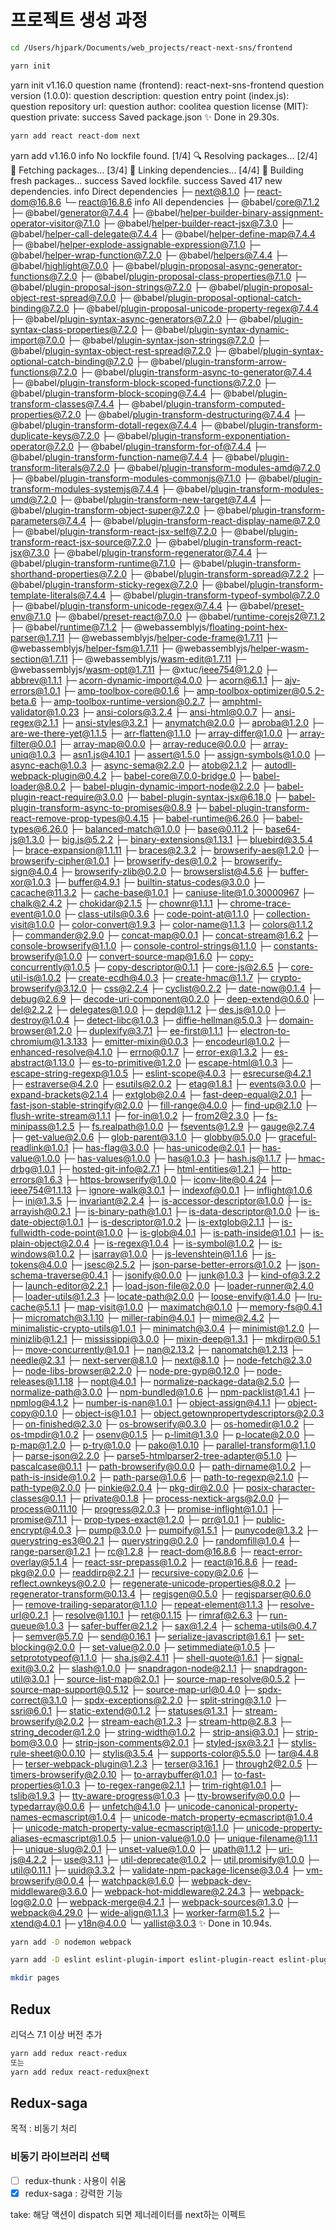 # 프로젝트 생성 과정

```bash
cd /Users/hjpark/Documents/web_projects/react-next-sns/frontend
```

```bash
yarn init
```

yarn init v1.16.0
question name (frontend): react-next-sns-frontend
question version (1.0.0):
question description:
question entry point (index.js):
question repository url:
question author: coolitea
question license (MIT):
question private:
success Saved package.json
✨ Done in 29.30s.

```bash
yarn add react react-dom next
```

yarn add v1.16.0
info No lockfile found.
[1/4] 🔍 Resolving packages...
[2/4] 🚚 Fetching packages...
[3/4] 🔗 Linking dependencies...
[4/4] 🔨 Building fresh packages...
success Saved lockfile.
success Saved 417 new dependencies.
info Direct dependencies
├─ next@8.1.0
├─ react-dom@16.8.6
└─ react@16.8.6
info All dependencies
├─ @babel/core@7.1.2
├─ @babel/generator@7.4.4
├─ @babel/helper-builder-binary-assignment-operator-visitor@7.1.0
├─ @babel/helper-builder-react-jsx@7.3.0
├─ @babel/helper-call-delegate@7.4.4
├─ @babel/helper-define-map@7.4.4
├─ @babel/helper-explode-assignable-expression@7.1.0
├─ @babel/helper-wrap-function@7.2.0
├─ @babel/helpers@7.4.4
├─ @babel/highlight@7.0.0
├─ @babel/plugin-proposal-async-generator-functions@7.2.0
├─ @babel/plugin-proposal-class-properties@7.1.0
├─ @babel/plugin-proposal-json-strings@7.2.0
├─ @babel/plugin-proposal-object-rest-spread@7.0.0
├─ @babel/plugin-proposal-optional-catch-binding@7.2.0
├─ @babel/plugin-proposal-unicode-property-regex@7.4.4
├─ @babel/plugin-syntax-async-generators@7.2.0
├─ @babel/plugin-syntax-class-properties@7.2.0
├─ @babel/plugin-syntax-dynamic-import@7.0.0
├─ @babel/plugin-syntax-json-strings@7.2.0
├─ @babel/plugin-syntax-object-rest-spread@7.2.0
├─ @babel/plugin-syntax-optional-catch-binding@7.2.0
├─ @babel/plugin-transform-arrow-functions@7.2.0
├─ @babel/plugin-transform-async-to-generator@7.4.4
├─ @babel/plugin-transform-block-scoped-functions@7.2.0
├─ @babel/plugin-transform-block-scoping@7.4.4
├─ @babel/plugin-transform-classes@7.4.4
├─ @babel/plugin-transform-computed-properties@7.2.0
├─ @babel/plugin-transform-destructuring@7.4.4
├─ @babel/plugin-transform-dotall-regex@7.4.4
├─ @babel/plugin-transform-duplicate-keys@7.2.0
├─ @babel/plugin-transform-exponentiation-operator@7.2.0
├─ @babel/plugin-transform-for-of@7.4.4
├─ @babel/plugin-transform-function-name@7.4.4
├─ @babel/plugin-transform-literals@7.2.0
├─ @babel/plugin-transform-modules-amd@7.2.0
├─ @babel/plugin-transform-modules-commonjs@7.1.0
├─ @babel/plugin-transform-modules-systemjs@7.4.4
├─ @babel/plugin-transform-modules-umd@7.2.0
├─ @babel/plugin-transform-new-target@7.4.4
├─ @babel/plugin-transform-object-super@7.2.0
├─ @babel/plugin-transform-parameters@7.4.4
├─ @babel/plugin-transform-react-display-name@7.2.0
├─ @babel/plugin-transform-react-jsx-self@7.2.0
├─ @babel/plugin-transform-react-jsx-source@7.2.0
├─ @babel/plugin-transform-react-jsx@7.3.0
├─ @babel/plugin-transform-regenerator@7.4.4
├─ @babel/plugin-transform-runtime@7.1.0
├─ @babel/plugin-transform-shorthand-properties@7.2.0
├─ @babel/plugin-transform-spread@7.2.2
├─ @babel/plugin-transform-sticky-regex@7.2.0
├─ @babel/plugin-transform-template-literals@7.4.4
├─ @babel/plugin-transform-typeof-symbol@7.2.0
├─ @babel/plugin-transform-unicode-regex@7.4.4
├─ @babel/preset-env@7.1.0
├─ @babel/preset-react@7.0.0
├─ @babel/runtime-corejs2@7.1.2
├─ @babel/runtime@7.1.2
├─ @webassemblyjs/floating-point-hex-parser@1.7.11
├─ @webassemblyjs/helper-code-frame@1.7.11
├─ @webassemblyjs/helper-fsm@1.7.11
├─ @webassemblyjs/helper-wasm-section@1.7.11
├─ @webassemblyjs/wasm-edit@1.7.11
├─ @webassemblyjs/wasm-opt@1.7.11
├─ @xtuc/ieee754@1.2.0
├─ abbrev@1.1.1
├─ acorn-dynamic-import@4.0.0
├─ acorn@6.1.1
├─ ajv-errors@1.0.1
├─ amp-toolbox-core@0.1.6
├─ amp-toolbox-optimizer@0.5.2-beta.6
├─ amp-toolbox-runtime-version@0.2.7
├─ amphtml-validator@1.0.23
├─ ansi-colors@3.2.4
├─ ansi-html@0.0.7
├─ ansi-regex@2.1.1
├─ ansi-styles@3.2.1
├─ anymatch@2.0.0
├─ aproba@1.2.0
├─ are-we-there-yet@1.1.5
├─ arr-flatten@1.1.0
├─ array-differ@1.0.0
├─ array-filter@0.0.1
├─ array-map@0.0.0
├─ array-reduce@0.0.0
├─ array-uniq@1.0.3
├─ asn1.js@4.10.1
├─ assert@1.5.0
├─ assign-symbols@1.0.0
├─ async-each@1.0.3
├─ async-sema@2.2.0
├─ atob@2.1.2
├─ autodll-webpack-plugin@0.4.2
├─ babel-core@7.0.0-bridge.0
├─ babel-loader@8.0.2
├─ babel-plugin-dynamic-import-node@2.2.0
├─ babel-plugin-react-require@3.0.0
├─ babel-plugin-syntax-jsx@6.18.0
├─ babel-plugin-transform-async-to-promises@0.8.9
├─ babel-plugin-transform-react-remove-prop-types@0.4.15
├─ babel-runtime@6.26.0
├─ babel-types@6.26.0
├─ balanced-match@1.0.0
├─ base@0.11.2
├─ base64-js@1.3.0
├─ big.js@5.2.2
├─ binary-extensions@1.13.1
├─ bluebird@3.5.4
├─ brace-expansion@1.1.11
├─ braces@2.3.2
├─ browserify-aes@1.2.0
├─ browserify-cipher@1.0.1
├─ browserify-des@1.0.2
├─ browserify-sign@4.0.4
├─ browserify-zlib@0.2.0
├─ browserslist@4.5.6
├─ buffer-xor@1.0.3
├─ buffer@4.9.1
├─ builtin-status-codes@3.0.0
├─ cacache@11.3.2
├─ cache-base@1.0.1
├─ caniuse-lite@1.0.30000967
├─ chalk@2.4.2
├─ chokidar@2.1.5
├─ chownr@1.1.1
├─ chrome-trace-event@1.0.0
├─ class-utils@0.3.6
├─ code-point-at@1.1.0
├─ collection-visit@1.0.0
├─ color-convert@1.9.3
├─ color-name@1.1.3
├─ colors@1.1.2
├─ commander@2.9.0
├─ concat-map@0.0.1
├─ concat-stream@1.6.2
├─ console-browserify@1.1.0
├─ console-control-strings@1.1.0
├─ constants-browserify@1.0.0
├─ convert-source-map@1.6.0
├─ copy-concurrently@1.0.5
├─ copy-descriptor@0.1.1
├─ core-js@2.6.5
├─ core-util-is@1.0.2
├─ create-ecdh@4.0.3
├─ create-hmac@1.1.7
├─ crypto-browserify@3.12.0
├─ css@2.2.4
├─ cyclist@0.2.2
├─ date-now@0.1.4
├─ debug@2.6.9
├─ decode-uri-component@0.2.0
├─ deep-extend@0.6.0
├─ del@2.2.2
├─ delegates@1.0.0
├─ depd@1.1.2
├─ des.js@1.0.0
├─ destroy@1.0.4
├─ detect-libc@1.0.3
├─ diffie-hellman@5.0.3
├─ domain-browser@1.2.0
├─ duplexify@3.7.1
├─ ee-first@1.1.1
├─ electron-to-chromium@1.3.133
├─ emitter-mixin@0.0.3
├─ encodeurl@1.0.2
├─ enhanced-resolve@4.1.0
├─ errno@0.1.7
├─ error-ex@1.3.2
├─ es-abstract@1.13.0
├─ es-to-primitive@1.2.0
├─ escape-html@1.0.3
├─ escape-string-regexp@1.0.5
├─ eslint-scope@4.0.3
├─ esrecurse@4.2.1
├─ estraverse@4.2.0
├─ esutils@2.0.2
├─ etag@1.8.1
├─ events@3.0.0
├─ expand-brackets@2.1.4
├─ extglob@2.0.4
├─ fast-deep-equal@2.0.1
├─ fast-json-stable-stringify@2.0.0
├─ fill-range@4.0.0
├─ find-up@2.1.0
├─ flush-write-stream@1.1.1
├─ for-in@1.0.2
├─ from2@2.3.0
├─ fs-minipass@1.2.5
├─ fs.realpath@1.0.0
├─ fsevents@1.2.9
├─ gauge@2.7.4
├─ get-value@2.0.6
├─ glob-parent@3.1.0
├─ globby@5.0.0
├─ graceful-readlink@1.0.1
├─ has-flag@3.0.0
├─ has-unicode@2.0.1
├─ has-value@1.0.0
├─ has-values@1.0.0
├─ has@1.0.3
├─ hash.js@1.1.7
├─ hmac-drbg@1.0.1
├─ hosted-git-info@2.7.1
├─ html-entities@1.2.1
├─ http-errors@1.6.3
├─ https-browserify@1.0.0
├─ iconv-lite@0.4.24
├─ ieee754@1.1.13
├─ ignore-walk@3.0.1
├─ indexof@0.0.1
├─ inflight@1.0.6
├─ ini@1.3.5
├─ invariant@2.2.4
├─ is-accessor-descriptor@1.0.0
├─ is-arrayish@0.2.1
├─ is-binary-path@1.0.1
├─ is-data-descriptor@1.0.0
├─ is-date-object@1.0.1
├─ is-descriptor@1.0.2
├─ is-extglob@2.1.1
├─ is-fullwidth-code-point@1.0.0
├─ is-glob@4.0.1
├─ is-path-inside@1.0.1
├─ is-plain-object@2.0.4
├─ is-regex@1.0.4
├─ is-symbol@1.0.2
├─ is-windows@1.0.2
├─ isarray@1.0.0
├─ js-levenshtein@1.1.6
├─ js-tokens@4.0.0
├─ jsesc@2.5.2
├─ json-parse-better-errors@1.0.2
├─ json-schema-traverse@0.4.1
├─ jsonify@0.0.0
├─ junk@1.0.3
├─ kind-of@3.2.2
├─ launch-editor@2.2.1
├─ load-json-file@2.0.0
├─ loader-runner@2.4.0
├─ loader-utils@1.2.3
├─ locate-path@2.0.0
├─ loose-envify@1.4.0
├─ lru-cache@5.1.1
├─ map-visit@1.0.0
├─ maximatch@0.1.0
├─ memory-fs@0.4.1
├─ micromatch@3.1.10
├─ miller-rabin@4.0.1
├─ mime@2.4.2
├─ minimalistic-crypto-utils@1.0.1
├─ minimatch@3.0.4
├─ minimist@1.2.0
├─ minizlib@1.2.1
├─ mississippi@3.0.0
├─ mixin-deep@1.3.1
├─ mkdirp@0.5.1
├─ move-concurrently@1.0.1
├─ nan@2.13.2
├─ nanomatch@1.2.13
├─ needle@2.3.1
├─ next-server@8.1.0
├─ next@8.1.0
├─ node-fetch@2.3.0
├─ node-libs-browser@2.2.0
├─ node-pre-gyp@0.12.0
├─ node-releases@1.1.18
├─ nopt@4.0.1
├─ normalize-package-data@2.5.0
├─ normalize-path@3.0.0
├─ npm-bundled@1.0.6
├─ npm-packlist@1.4.1
├─ npmlog@4.1.2
├─ number-is-nan@1.0.1
├─ object-assign@4.1.1
├─ object-copy@0.1.0
├─ object-is@1.0.1
├─ object.getownpropertydescriptors@2.0.3
├─ on-finished@2.3.0
├─ os-browserify@0.3.0
├─ os-homedir@1.0.2
├─ os-tmpdir@1.0.2
├─ osenv@0.1.5
├─ p-limit@1.3.0
├─ p-locate@2.0.0
├─ p-map@1.2.0
├─ p-try@1.0.0
├─ pako@1.0.10
├─ parallel-transform@1.1.0
├─ parse-json@2.2.0
├─ parse5-htmlparser2-tree-adapter@5.1.0
├─ pascalcase@0.1.1
├─ path-browserify@0.0.0
├─ path-dirname@1.0.2
├─ path-is-inside@1.0.2
├─ path-parse@1.0.6
├─ path-to-regexp@2.1.0
├─ path-type@2.0.0
├─ pinkie@2.0.4
├─ pkg-dir@2.0.0
├─ posix-character-classes@0.1.1
├─ private@0.1.8
├─ process-nextick-args@2.0.0
├─ process@0.11.10
├─ progress@2.0.3
├─ promise-inflight@1.0.1
├─ promise@7.1.1
├─ prop-types-exact@1.2.0
├─ prr@1.0.1
├─ public-encrypt@4.0.3
├─ pump@3.0.0
├─ pumpify@1.5.1
├─ punycode@1.3.2
├─ querystring-es3@0.2.1
├─ querystring@0.2.0
├─ randomfill@1.0.4
├─ range-parser@1.2.1
├─ rc@1.2.8
├─ react-dom@16.8.6
├─ react-error-overlay@5.1.4
├─ react-ssr-prepass@1.0.2
├─ react@16.8.6
├─ read-pkg@2.0.0
├─ readdirp@2.2.1
├─ recursive-copy@2.0.6
├─ reflect.ownkeys@0.2.0
├─ regenerate-unicode-properties@8.0.2
├─ regenerator-transform@0.13.4
├─ regjsgen@0.5.0
├─ regjsparser@0.6.0
├─ remove-trailing-separator@1.1.0
├─ repeat-element@1.1.3
├─ resolve-url@0.2.1
├─ resolve@1.10.1
├─ ret@0.1.15
├─ rimraf@2.6.3
├─ run-queue@1.0.3
├─ safer-buffer@2.1.2
├─ sax@1.2.4
├─ schema-utils@0.4.7
├─ semver@5.7.0
├─ send@0.16.1
├─ serialize-javascript@1.6.1
├─ set-blocking@2.0.0
├─ set-value@2.0.0
├─ setimmediate@1.0.5
├─ setprototypeof@1.1.0
├─ sha.js@2.4.11
├─ shell-quote@1.6.1
├─ signal-exit@3.0.2
├─ slash@1.0.0
├─ snapdragon-node@2.1.1
├─ snapdragon-util@3.0.1
├─ source-list-map@2.0.1
├─ source-map-resolve@0.5.2
├─ source-map-support@0.5.12
├─ source-map-url@0.4.0
├─ spdx-correct@3.1.0
├─ spdx-exceptions@2.2.0
├─ split-string@3.1.0
├─ ssri@6.0.1
├─ static-extend@0.1.2
├─ statuses@1.3.1
├─ stream-browserify@2.0.2
├─ stream-each@1.2.3
├─ stream-http@2.8.3
├─ string_decoder@1.2.0
├─ string-width@1.0.2
├─ strip-ansi@3.0.1
├─ strip-bom@3.0.0
├─ strip-json-comments@2.0.1
├─ styled-jsx@3.2.1
├─ stylis-rule-sheet@0.0.10
├─ stylis@3.5.4
├─ supports-color@5.5.0
├─ tar@4.4.8
├─ terser-webpack-plugin@1.2.3
├─ terser@3.16.1
├─ through2@2.0.5
├─ timers-browserify@2.0.10
├─ to-arraybuffer@1.0.1
├─ to-fast-properties@1.0.3
├─ to-regex-range@2.1.1
├─ trim-right@1.0.1
├─ tslib@1.9.3
├─ tty-aware-progress@1.0.3
├─ tty-browserify@0.0.0
├─ typedarray@0.0.6
├─ unfetch@4.1.0
├─ unicode-canonical-property-names-ecmascript@1.0.4
├─ unicode-match-property-ecmascript@1.0.4
├─ unicode-match-property-value-ecmascript@1.1.0
├─ unicode-property-aliases-ecmascript@1.0.5
├─ union-value@1.0.0
├─ unique-filename@1.1.1
├─ unique-slug@2.0.1
├─ unset-value@1.0.0
├─ upath@1.1.2
├─ uri-js@4.2.2
├─ use@3.1.1
├─ util-deprecate@1.0.2
├─ util.promisify@1.0.0
├─ util@0.11.1
├─ uuid@3.3.2
├─ validate-npm-package-license@3.0.4
├─ vm-browserify@0.0.4
├─ watchpack@1.6.0
├─ webpack-dev-middleware@3.6.0
├─ webpack-hot-middleware@2.24.3
├─ webpack-log@2.0.0
├─ webpack-merge@4.2.1
├─ webpack-sources@1.3.0
├─ webpack@4.29.0
├─ wide-align@1.1.3
├─ worker-farm@1.5.2
├─ xtend@4.0.1
├─ y18n@4.0.0
└─ yallist@3.0.3
✨ Done in 10.94s.

```bash
yarn add -D nodemon webpack
```

```bash
yarn add -D eslint eslint-plugin-import eslint-plugin-react eslint-plugin-react-hooks
```

```bash
mkdir pages
```

## Redux

리덕스 7.1 이상 버전 추가

```bash
yarn add redux react-redux
또는
yarn add redux react-redux@next
```

## Redux-saga

목적 : 비동기 처리

### 비동기 라이브러리 선택

- [ ] redux-thunk : 사용이 쉬움
- [x] redux-saga : 강력한 기능

take: 해당 액션이 dispatch 되면 제너레이터를 next하는 이펙트
